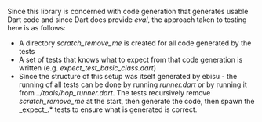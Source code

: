 Since this library is concerned with code generation that generates usable Dart code and since Dart does provide _eval_, the approach taken to testing here is as follows:

- A directory _scratch\_remove\_me_ is created for all code generated by the tests
- A set of tests that knows what to expect from that code generation is written (e.g. _expect\_test\_basic\_class.dart_)
- Since the structure of this setup was itself generated by ebisu - the running of all tests can be done by running _runner.dart_ or by running it from _../tools/hop\_runner.dart_. The tests recursively remove _scratch\_remove\_me_ at the start, then generate the code, then spawn the _expect\_.* tests to ensure what is generated is correct.
